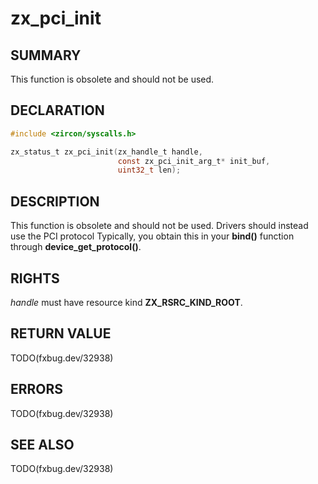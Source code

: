 # zx_pci_init

## SUMMARY

<!-- Contents of this heading updated by update-docs-from-fidl, do not edit. -->

This function is obsolete and should not be used.

## DECLARATION

<!-- Contents of this heading updated by update-docs-from-fidl, do not edit. -->

```c
#include <zircon/syscalls.h>

zx_status_t zx_pci_init(zx_handle_t handle,
                        const zx_pci_init_arg_t* init_buf,
                        uint32_t len);
```

## DESCRIPTION

This function is obsolete and should not be used. Drivers should instead use the PCI protocol
Typically, you obtain this in your **bind()** function through **device_get_protocol()**.

## RIGHTS

<!-- Contents of this heading updated by update-docs-from-fidl, do not edit. -->

*handle* must have resource kind **ZX_RSRC_KIND_ROOT**.

## RETURN VALUE

TODO(fxbug.dev/32938)

## ERRORS

TODO(fxbug.dev/32938)

## SEE ALSO


TODO(fxbug.dev/32938)
